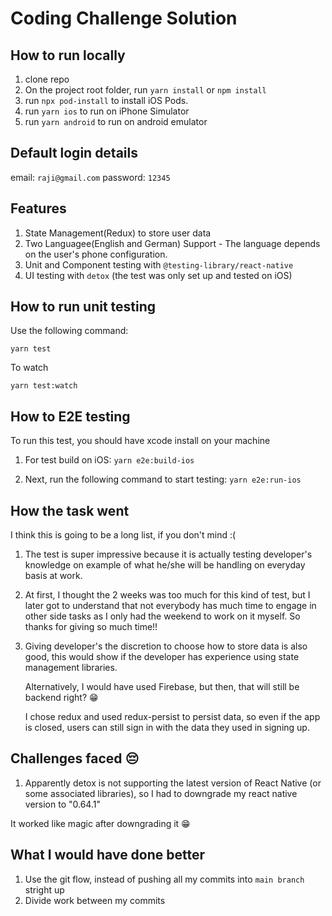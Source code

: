# Coding Challenge Solution

## How to run locally

1. clone repo
2. On the project root folder, run `yarn install` or `npm install`
3. run `npx pod-install` to install iOS Pods.
4. run `yarn ios` to run on iPhone Simulator
5. run `yarn android` to run on android emulator

## Default login details

email: `raji@gmail.com`
password: `12345`

## Features

1. State Management(Redux) to store user data
2. Two Languagee(English and German) Support - The language depends on the user's phone configuration.
3. Unit and Component testing with `@testing-library/react-native`
4. UI testing with `detox` (the test was only set up and tested on iOS)

## How to run unit testing

Use the following command:

`yarn test`

To watch

`yarn test:watch`

## How to E2E testing

To run this test, you should have xcode install on your machine

1. For test build on iOS:
   `yarn e2e:build-ios`

2. Next, run the following command to start testing:
   `yarn e2e:run-ios`

## How the task went

I think this is going to be a long list, if you don't mind :(

1. The test is super impressive because it is actually testing developer's knowledge on example of what he/she will be handling on everyday basis at work.

2. At first, I thought the 2 weeks was too much for this kind of test, but I later got to understand that not everybody has much time to engage in other side tasks as I only had the weekend to work on it myself.
   So thanks for giving so much time!!

3. Giving developer's the discretion to choose how to store data is also good, this would show if the developer has experience using state management libraries.

   Alternatively, I would have used Firebase, but then, that will still be backend right? 😁

   I chose redux and used redux-persist to persist data, so even if the app is closed, users can still sign in with the data they used in signing up.

## Challenges faced 😔

1. Apparently detox is not supporting the latest version of React Native (or some associated libraries), so I had to downgrade my react native version to "0.64.1"

It worked like magic after downgrading it 😁

## What I would have done better

1. Use the git flow, instead of pushing all my commits into `main branch` stright up
2. Divide work between my commits
